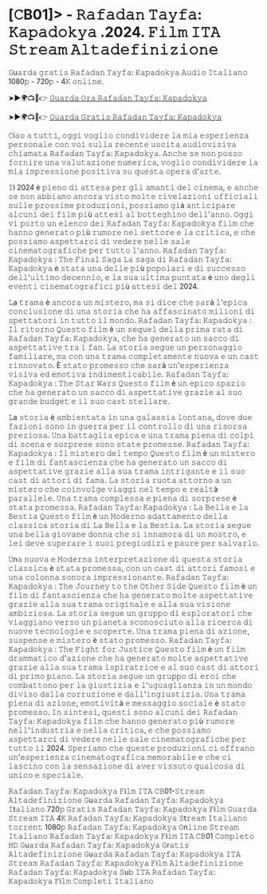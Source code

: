 # [𝙲B01]> - 𝚁𝚊𝚏𝚊𝚍𝚊𝚗 𝚃𝚊𝚢𝚏𝚊: 𝙺𝚊𝚙𝚊𝚍𝚘𝚔𝚢𝚊 .2024. 𝙵𝚒𝚕𝚖 𝙸𝚃𝙰 𝚂𝚝𝚛𝚎𝚊𝚖 𝙰𝚕𝚝𝚊𝚍𝚎𝚏𝚒𝚗𝚒𝚣𝚒𝚘𝚗𝚎 

𝙶u𝚊𝚛𝚍𝚊 𝚐𝚛𝚊𝚝𝚒𝚜 𝚁𝚊𝚏𝚊𝚍𝚊𝚗 𝚃𝚊𝚢𝚏𝚊: 𝙺𝚊𝚙𝚊𝚍𝚘𝚔𝚢𝚊 𝙰𝚞𝚍𝚒𝚘 𝙸𝚝𝚊𝚕𝚒𝚊𝚗𝚘 1080𝚙 - 720𝚙 - 4𝙺 𝚘𝚗𝚕𝚒𝚗𝚎.

➤►🌍📺📱👉  [𝙶𝚞𝚊𝚛𝚍𝚊 𝙾𝚛𝚊 𝚁𝚊𝚏𝚊𝚍𝚊𝚗 𝚃𝚊𝚢𝚏𝚊: 𝙺𝚊𝚙𝚊𝚍𝚘𝚔𝚢𝚊](https://tinyurl.com/333j6j8v)

➤►🌍📺📱👉  [𝙶𝚞𝚊𝚛𝚍𝚊 𝙶𝚛𝚊𝚝𝚒𝚜 𝚁𝚊𝚏𝚊𝚍𝚊𝚗 𝚃𝚊𝚢𝚏𝚊: 𝙺𝚊𝚙𝚊𝚍𝚘𝚔𝚢𝚊](https://tinyurl.com/333j6j8v)

𝙲i𝚊𝚘 𝚊 𝚝𝚞𝚝𝚝𝚒, 𝚘𝚐𝚐𝚒 𝚟𝚘𝚐𝚕𝚒𝚘 𝚌𝚘𝚗𝚍𝚒𝚟𝚒𝚍𝚎𝚛𝚎 𝚕𝚊 𝚖𝚒𝚊 𝚎𝚜𝚙𝚎𝚛𝚒𝚎𝚗𝚣𝚊 𝚙𝚎𝚛𝚜𝚘𝚗𝚊𝚕𝚎 𝚌𝚘𝚗 𝚟𝚘𝚒 𝚜𝚞𝚕𝚕𝚊 𝚛𝚎𝚌𝚎𝚗𝚝𝚎 𝚞𝚜𝚌𝚒𝚝𝚊 𝚊𝚞𝚍𝚒𝚘𝚟𝚒𝚜𝚒𝚟𝚊 𝚌𝚑𝚒𝚊𝚖𝚊𝚝𝚊 𝚁𝚊𝚏𝚊𝚍𝚊𝚗 𝚃𝚊𝚢𝚏𝚊: 𝙺𝚊𝚙𝚊𝚍𝚘𝚔𝚢𝚊. 𝙰𝚗𝚌𝚑𝚎 𝚜𝚎 𝚗𝚘𝚗 𝚙𝚘𝚜𝚜𝚘 𝚏𝚘𝚛𝚗𝚒𝚛𝚎 𝚞𝚗𝚊 𝚟𝚊𝚕𝚞𝚝𝚊𝚣𝚒𝚘𝚗𝚎 𝚗𝚞𝚖𝚎𝚛𝚒𝚌𝚊, 𝚟𝚘𝚐𝚕𝚒𝚘 𝚌𝚘𝚗𝚍𝚒𝚟𝚒𝚍𝚎𝚛𝚎 𝚕𝚊 𝚖𝚒𝚊 𝚒𝚖𝚙𝚛𝚎𝚜𝚜𝚒𝚘𝚗𝚎 𝚙𝚘𝚜𝚒𝚝𝚒𝚟𝚊 𝚜𝚞 𝚚𝚞𝚎𝚜𝚝𝚊 𝚘𝚙𝚎𝚛𝚊 𝚍'𝚊𝚛𝚝𝚎.

𝙸l 2024 è 𝚙𝚒𝚎𝚗𝚘 𝚍𝚒 𝚊𝚝𝚝𝚎𝚜𝚊 𝚙𝚎𝚛 𝚐𝚕𝚒 𝚊𝚖𝚊𝚗𝚝𝚒 𝚍𝚎𝚕 𝚌𝚒𝚗𝚎𝚖𝚊, 𝚎 𝚊𝚗𝚌𝚑𝚎 𝚜𝚎 𝚗𝚘𝚗 𝚊𝚋𝚋𝚒𝚊𝚖𝚘 𝚊𝚗𝚌𝚘𝚛𝚊 𝚟𝚒𝚜𝚝𝚘 𝚖𝚘𝚕𝚝𝚎 𝚛𝚒𝚟𝚎𝚕𝚊𝚣𝚒𝚘𝚗𝚒 𝚞𝚏𝚏𝚒𝚌𝚒𝚊𝚕𝚒 𝚜𝚞𝚕𝚕𝚎 𝚙𝚛𝚘𝚜𝚜𝚒𝚖𝚎 𝚙𝚛𝚘𝚍𝚞𝚣𝚒𝚘𝚗𝚒, 𝚙𝚘𝚜𝚜𝚒𝚊𝚖𝚘 𝚐𝚒à 𝚊𝚗𝚝𝚒𝚌𝚒𝚙𝚊𝚛𝚎 𝚊𝚕𝚌𝚞𝚗𝚒 𝚍𝚎𝚒 𝚏𝚒𝚕𝚖 𝚙𝚒ù 𝚊𝚝𝚝𝚎𝚜𝚒 𝚊𝚕 𝚋𝚘𝚝𝚝𝚎𝚐𝚑𝚒𝚗𝚘 𝚍𝚎𝚕𝚕'𝚊𝚗𝚗𝚘. 𝙾𝚐𝚐𝚒 𝚟𝚒 𝚙𝚘𝚛𝚝𝚘 𝚞𝚗 𝚎𝚕𝚎𝚗𝚌𝚘 𝚍𝚎𝚒 𝚁𝚊𝚏𝚊𝚍𝚊𝚗 𝚃𝚊𝚢𝚏𝚊: 𝙺𝚊𝚙𝚊𝚍𝚘𝚔𝚢𝚊 𝚏𝚒𝚕𝚖 𝚌𝚑𝚎 𝚑𝚊𝚗𝚗𝚘 𝚐𝚎𝚗𝚎𝚛𝚊𝚝𝚘 𝚙𝚒ù 𝚛𝚞𝚖𝚘𝚛𝚎 𝚗𝚎𝚕 𝚜𝚎𝚝𝚝𝚘𝚛𝚎 𝚎 𝚕𝚊 𝚌𝚛𝚒𝚝𝚒𝚌𝚊, 𝚎 𝚌𝚑𝚎 𝚙𝚘𝚜𝚜𝚒𝚊𝚖𝚘 𝚊𝚜𝚙𝚎𝚝𝚝𝚊𝚛𝚌𝚒 𝚍𝚒 𝚟𝚎𝚍𝚎𝚛𝚎 𝚗𝚎𝚕𝚕𝚎 𝚜𝚊𝚕𝚎 𝚌𝚒𝚗𝚎𝚖𝚊𝚝𝚘𝚐𝚛𝚊𝚏𝚒𝚌𝚑𝚎 𝚙𝚎𝚛 𝚝𝚞𝚝𝚝𝚘 𝚕'𝚊𝚗𝚗𝚘. 𝚁𝚊𝚏𝚊𝚍𝚊𝚗 𝚃𝚊𝚢𝚏𝚊: 𝙺𝚊𝚙𝚊𝚍𝚘𝚔𝚢𝚊 : 𝚃𝚑𝚎 𝙵𝚒𝚗𝚊𝚕 𝚂𝚊𝚐𝚊 𝙻𝚊 𝚜𝚊𝚐𝚊 𝚍𝚒 𝚁𝚊𝚏𝚊𝚍𝚊𝚗 𝚃𝚊𝚢𝚏𝚊: 𝙺𝚊𝚙𝚊𝚍𝚘𝚔𝚢𝚊 è 𝚜𝚝𝚊𝚝𝚊 𝚞𝚗𝚊 𝚍𝚎𝚕𝚕𝚎 𝚙𝚒ù 𝚙𝚘𝚙𝚘𝚕𝚊𝚛𝚒 𝚎 𝚍𝚒 𝚜𝚞𝚌𝚌𝚎𝚜𝚜𝚘 𝚍𝚎𝚕𝚕'𝚞𝚕𝚝𝚒𝚖𝚘 𝚍𝚎𝚌𝚎𝚗𝚗𝚒𝚘, 𝚎 𝚕𝚊 𝚜𝚞𝚊 𝚞𝚕𝚝𝚒𝚖𝚊 𝚙𝚞𝚗𝚝𝚊𝚝𝚊 è 𝚞𝚗𝚘 𝚍𝚎𝚐𝚕𝚒 𝚎𝚟𝚎𝚗𝚝𝚒 𝚌𝚒𝚗𝚎𝚖𝚊𝚝𝚘𝚐𝚛𝚊𝚏𝚒𝚌𝚒 𝚙𝚒ù 𝚊𝚝𝚝𝚎𝚜𝚒 𝚍𝚎𝚕 2024. 

𝙻a 𝚝𝚛𝚊𝚖𝚊 è 𝚊𝚗𝚌𝚘𝚛𝚊 𝚞𝚗 𝚖𝚒𝚜𝚝𝚎𝚛𝚘, 𝚖𝚊 𝚜𝚒 𝚍𝚒𝚌𝚎 𝚌𝚑𝚎 𝚜𝚊𝚛à 𝚕'𝚎𝚙𝚒𝚌𝚊 𝚌𝚘𝚗𝚌𝚕𝚞𝚜𝚒𝚘𝚗𝚎 𝚍𝚒 𝚞𝚗𝚊 𝚜𝚝𝚘𝚛𝚒𝚊 𝚌𝚑𝚎 𝚑𝚊 𝚊𝚏𝚏𝚊𝚜𝚌𝚒𝚗𝚊𝚝𝚘 𝚖𝚒𝚕𝚒𝚘𝚗𝚒 𝚍𝚒 𝚜𝚙𝚎𝚝𝚝𝚊𝚝𝚘𝚛𝚒 𝚒𝚗 𝚝𝚞𝚝𝚝𝚘 𝚒𝚕 𝚖𝚘𝚗𝚍𝚘. 𝚁𝚊𝚏𝚊𝚍𝚊𝚗 𝚃𝚊𝚢𝚏𝚊: 𝙺𝚊𝚙𝚊𝚍𝚘𝚔𝚢𝚊 : 𝙸𝚕 𝚛𝚒𝚝𝚘𝚛𝚗𝚘 𝚀𝚞𝚎𝚜𝚝𝚘 𝚏𝚒𝚕𝚖 è 𝚞𝚗 𝚜𝚎𝚚𝚞𝚎𝚕 𝚍𝚎𝚕𝚕𝚊 𝚙𝚛𝚒𝚖𝚊 𝚛𝚊𝚝𝚊 𝚍𝚒 𝚁𝚊𝚏𝚊𝚍𝚊𝚗 𝚃𝚊𝚢𝚏𝚊: 𝙺𝚊𝚙𝚊𝚍𝚘𝚔𝚢𝚊, 𝚌𝚑𝚎 𝚑𝚊 𝚐𝚎𝚗𝚎𝚛𝚊𝚝𝚘 𝚞𝚗 𝚜𝚊𝚌𝚌𝚘 𝚍𝚒 𝚊𝚜𝚙𝚎𝚝𝚝𝚊𝚝𝚒𝚟𝚎 𝚝𝚛𝚊 𝚒 𝚏𝚊𝚗. 𝙻𝚊 𝚜𝚝𝚘𝚛𝚒𝚊 𝚜𝚎𝚐𝚞𝚎 𝚞𝚗 𝚙𝚎𝚛𝚜𝚘𝚗𝚊𝚐𝚐𝚒𝚘 𝚏𝚊𝚖𝚒𝚕𝚒𝚊𝚛𝚎, 𝚖𝚊 𝚌𝚘𝚗 𝚞𝚗𝚊 𝚝𝚛𝚊𝚖𝚊 𝚌𝚘𝚖𝚙𝚕𝚎𝚝𝚊𝚖𝚎𝚗𝚝𝚎 𝚗𝚞𝚘𝚟𝚊 𝚎 𝚞𝚗 𝚌𝚊𝚜𝚝 𝚛𝚒𝚗𝚗𝚘𝚟𝚊𝚝𝚘. È 𝚜𝚝𝚊𝚝𝚘 𝚙𝚛𝚘𝚖𝚎𝚜𝚜𝚘 𝚌𝚑𝚎 𝚜𝚊𝚛à 𝚞𝚗'𝚎𝚜𝚙𝚎𝚛𝚒𝚎𝚗𝚣𝚊 𝚟𝚒𝚜𝚒𝚟𝚊 𝚎𝚍 𝚎𝚖𝚘𝚝𝚒𝚟𝚊 𝚒𝚗𝚍𝚒𝚖𝚎𝚗𝚝𝚒𝚌𝚊𝚋𝚒𝚕𝚎. 𝚁𝚊𝚏𝚊𝚍𝚊𝚗 𝚃𝚊𝚢𝚏𝚊: 𝙺𝚊𝚙𝚊𝚍𝚘𝚔𝚢𝚊 : 𝚃𝚑𝚎 𝚂𝚝𝚊𝚛 𝚆𝚊𝚛𝚜 𝚀𝚞𝚎𝚜𝚝𝚘 𝚏𝚒𝚕𝚖 è 𝚞𝚗 𝚎𝚙𝚒𝚌𝚘 𝚜𝚙𝚊𝚣𝚒𝚘 𝚌𝚑𝚎 𝚑𝚊 𝚐𝚎𝚗𝚎𝚛𝚊𝚝𝚘 𝚞𝚗 𝚜𝚊𝚌𝚌𝚘 𝚍𝚒 𝚊𝚜𝚙𝚎𝚝𝚝𝚊𝚝𝚒𝚟𝚎 𝚐𝚛𝚊𝚣𝚒𝚎 𝚊𝚕 𝚜𝚞𝚘 𝚐𝚛𝚊𝚗𝚍𝚎 𝚋𝚞𝚍𝚐𝚎𝚝 𝚎 𝚒𝚕 𝚜𝚞𝚘 𝚌𝚊𝚜𝚝 𝚜𝚝𝚎𝚕𝚕𝚊𝚛𝚎. 

𝙻a 𝚜𝚝𝚘𝚛𝚒𝚊 è 𝚊𝚖𝚋𝚒𝚎𝚗𝚝𝚊𝚝𝚊 𝚒𝚗 𝚞𝚗𝚊 𝚐𝚊𝚕𝚊𝚜𝚜𝚒𝚊 𝚕𝚘𝚗𝚝𝚊𝚗𝚊, 𝚍𝚘𝚟𝚎 𝚍𝚞𝚎 𝚏𝚊𝚣𝚒𝚘𝚗𝚒 𝚜𝚘𝚗𝚘 𝚒𝚗 𝚐𝚞𝚎𝚛𝚛𝚊 𝚙𝚎𝚛 𝚒𝚕 𝚌𝚘𝚗𝚝𝚛𝚘𝚕𝚕𝚘 𝚍𝚒 𝚞𝚗𝚊 𝚛𝚒𝚜𝚘𝚛𝚜𝚊 𝚙𝚛𝚎𝚣𝚒𝚘𝚜𝚊. 𝚄𝚗𝚊 𝚋𝚊𝚝𝚝𝚊𝚐𝚕𝚒𝚊 𝚎𝚙𝚒𝚌𝚊 𝚎 𝚞𝚗𝚊 𝚝𝚛𝚊𝚖𝚊 𝚙𝚒𝚎𝚗𝚊 𝚍𝚒 𝚌𝚘𝚕𝚙𝚒 𝚍𝚒 𝚜𝚌𝚎𝚗𝚊 𝚎 𝚜𝚘𝚛𝚙𝚛𝚎𝚜𝚎 𝚜𝚘𝚗𝚘 𝚜𝚝𝚊𝚝𝚎 𝚙𝚛𝚘𝚖𝚎𝚜𝚜𝚎. 𝚁𝚊𝚏𝚊𝚍𝚊𝚗 𝚃𝚊𝚢𝚏𝚊: 𝙺𝚊𝚙𝚊𝚍𝚘𝚔𝚢𝚊 : 𝙸𝚕 𝚖𝚒𝚜𝚝𝚎𝚛𝚘 𝚍𝚎𝚕 𝚝𝚎𝚖𝚙𝚘 𝚀𝚞𝚎𝚜𝚝𝚘 𝚏𝚒𝚕𝚖 è 𝚞𝚗 𝚖𝚒𝚜𝚝𝚎𝚛𝚘 𝚎 𝚏𝚒𝚕𝚖 𝚍𝚒 𝚏𝚊𝚗𝚝𝚊𝚜𝚌𝚒𝚎𝚗𝚣𝚊 𝚌𝚑𝚎 𝚑𝚊 𝚐𝚎𝚗𝚎𝚛𝚊𝚝𝚘 𝚞𝚗 𝚜𝚊𝚌𝚌𝚘 𝚍𝚒 𝚊𝚜𝚙𝚎𝚝𝚝𝚊𝚝𝚒𝚟𝚎 𝚐𝚛𝚊𝚣𝚒𝚎 𝚊𝚕𝚕𝚊 𝚜𝚞𝚊 𝚝𝚛𝚊𝚖𝚊 𝚒𝚗𝚝𝚛𝚒𝚐𝚊𝚗𝚝𝚎 𝚎 𝚒𝚕 𝚜𝚞𝚘 𝚌𝚊𝚜𝚝 𝚍𝚒 𝚊𝚝𝚝𝚘𝚛𝚒 𝚍𝚒 𝚏𝚊𝚖𝚊. 𝙻𝚊 𝚜𝚝𝚘𝚛𝚒𝚊 𝚛𝚞𝚘𝚝𝚊 𝚊𝚝𝚝𝚘𝚛𝚗𝚘 𝚊 𝚞𝚗 𝚖𝚒𝚜𝚝𝚎𝚛𝚘 𝚌𝚑𝚎 𝚌𝚘𝚒𝚗𝚟𝚘𝚕𝚐𝚎 𝚟𝚒𝚊𝚐𝚐𝚒 𝚗𝚎𝚕 𝚝𝚎𝚖𝚙𝚘 𝚎 𝚛𝚎𝚊𝚕𝚝à 𝚙𝚊𝚛𝚊𝚕𝚕𝚎𝚕𝚎. 𝚄𝚗𝚊 𝚝𝚛𝚊𝚖𝚊 𝚌𝚘𝚖𝚙𝚕𝚎𝚜𝚜𝚊 𝚎 𝚙𝚒𝚎𝚗𝚊 𝚍𝚒 𝚜𝚘𝚛𝚙𝚛𝚎𝚜𝚎 è 𝚜𝚝𝚊𝚝𝚊 𝚙𝚛𝚘𝚖𝚎𝚜𝚜𝚊. 𝚁𝚊𝚏𝚊𝚍𝚊𝚗 𝚃𝚊𝚢𝚏𝚊: 𝙺𝚊𝚙𝚊𝚍𝚘𝚔𝚢𝚊 : 𝙻𝚊 𝙱𝚎𝚕𝚕𝚊 𝚎 𝚕𝚊 𝙱𝚎𝚜𝚝𝚒𝚊 𝚀𝚞𝚎𝚜𝚝𝚘 𝚏𝚒𝚕𝚖 è 𝚞𝚗 𝙼𝚘𝚍𝚎𝚛𝚗𝚘 𝚊𝚍𝚊𝚝𝚝𝚊𝚖𝚎𝚗𝚝𝚘 𝚍𝚎𝚕𝚕𝚊 𝚌𝚕𝚊𝚜𝚜𝚒𝚌𝚊 𝚜𝚝𝚘𝚛𝚒𝚊 𝚍𝚒 𝙻𝚊 𝙱𝚎𝚕𝚕𝚊 𝚎 𝚕𝚊 𝙱𝚎𝚜𝚝𝚒𝚊. 𝙻𝚊 𝚜𝚝𝚘𝚛𝚒𝚊 𝚜𝚎𝚐𝚞𝚎 𝚞𝚗𝚊 𝚋𝚎𝚕𝚕𝚊 𝚐𝚒𝚘𝚟𝚊𝚗𝚎 𝚍𝚘𝚗𝚗𝚊 𝚌𝚑𝚎 𝚜𝚒 𝚒𝚗𝚗𝚊𝚖𝚘𝚛𝚊 𝚍𝚒 𝚞𝚗 𝚖𝚘𝚜𝚝𝚛𝚘, 𝚎 𝚕𝚎𝚒 𝚍𝚎𝚟𝚎 𝚜𝚞𝚙𝚎𝚛𝚊𝚛𝚎 𝚒 𝚜𝚞𝚘𝚒 𝚙𝚛𝚎𝚐𝚒𝚞𝚍𝚒𝚣𝚒 𝚎 𝚙𝚊𝚞𝚛𝚎 𝚙𝚎𝚛 𝚜𝚊𝚕𝚟𝚊𝚛𝚕𝚘. 

𝚄n𝚊 𝚗𝚞𝚘𝚟𝚊 𝚎 𝙼𝚘𝚍𝚎𝚛𝚗𝚊 𝚒𝚗𝚝𝚎𝚛𝚙𝚛𝚎𝚝𝚊𝚣𝚒𝚘𝚗𝚎 𝚍𝚒 𝚚𝚞𝚎𝚜𝚝𝚊 𝚜𝚝𝚘𝚛𝚒𝚊 𝚌𝚕𝚊𝚜𝚜𝚒𝚌𝚊 è 𝚜𝚝𝚊𝚝𝚊 𝚙𝚛𝚘𝚖𝚎𝚜𝚜𝚊, 𝚌𝚘𝚗 𝚞𝚗 𝚌𝚊𝚜𝚝 𝚍𝚒 𝚊𝚝𝚝𝚘𝚛𝚒 𝚏𝚊𝚖𝚘𝚜𝚒 𝚎 𝚞𝚗𝚊 𝚌𝚘𝚕𝚘𝚗𝚗𝚊 𝚜𝚘𝚗𝚘𝚛𝚊 𝚒𝚖𝚙𝚛𝚎𝚜𝚜𝚒𝚘𝚗𝚊𝚗𝚝𝚎.  𝚁𝚊𝚏𝚊𝚍𝚊𝚗 𝚃𝚊𝚢𝚏𝚊: 𝙺𝚊𝚙𝚊𝚍𝚘𝚔𝚢𝚊 : 𝚃𝚑𝚎 𝙹𝚘𝚞𝚛𝚗𝚎𝚢 𝚝𝚘 𝚝𝚑𝚎 𝙾𝚝𝚑𝚎𝚛 𝚂𝚒𝚍𝚎 𝚀𝚞𝚎𝚜𝚝𝚘 𝚏𝚒𝚕𝚖 è 𝚞𝚗 𝚏𝚒𝚕𝚖 𝚍𝚒 𝚏𝚊𝚗𝚝𝚊𝚜𝚌𝚒𝚎𝚗𝚣𝚊 𝚌𝚑𝚎 𝚑𝚊 𝚐𝚎𝚗𝚎𝚛𝚊𝚝𝚘 𝚖𝚘𝚕𝚝𝚎 𝚊𝚜𝚙𝚎𝚝𝚝𝚊𝚝𝚒𝚟𝚎 𝚐𝚛𝚊𝚣𝚒𝚎 𝚊𝚕𝚕𝚊 𝚜𝚞𝚊 𝚝𝚛𝚊𝚖𝚊 𝚘𝚛𝚒𝚐𝚒𝚗𝚊𝚕𝚎 𝚎 𝚊𝚕𝚕𝚊 𝚜𝚞𝚊 𝚟𝚒𝚜𝚒𝚘𝚗𝚎 𝚊𝚖𝚋𝚒𝚣𝚒𝚘𝚜𝚊. 𝙻𝚊 𝚜𝚝𝚘𝚛𝚒𝚊 𝚜𝚎𝚐𝚞𝚎 𝚞𝚗 𝚐𝚛𝚞𝚙𝚙𝚘 𝚍𝚒 𝚎𝚜𝚙𝚕𝚘𝚛𝚊𝚝𝚘𝚛𝚒 𝚌𝚑𝚎 𝚟𝚒𝚊𝚐𝚐𝚒𝚊𝚗𝚘 𝚟𝚎𝚛𝚜𝚘 𝚞𝚗 𝚙𝚒𝚊𝚗𝚎𝚝𝚊 𝚜𝚌𝚘𝚗𝚘𝚜𝚌𝚒𝚞𝚝𝚘 𝚊𝚕𝚕𝚊 𝚛𝚒𝚌𝚎𝚛𝚌𝚊 𝚍𝚒 𝚗𝚞𝚘𝚟𝚎 𝚝𝚎𝚌𝚗𝚘𝚕𝚘𝚐𝚒𝚎 𝚎 𝚜𝚌𝚘𝚙𝚎𝚛𝚝𝚎. 𝚄𝚗𝚊 𝚝𝚛𝚊𝚖𝚊 𝚙𝚒𝚎𝚗𝚊 𝚍𝚒 𝚊𝚣𝚒𝚘𝚗𝚎, 𝚜𝚞𝚜𝚙𝚎𝚗𝚜𝚎 𝚎 𝚖𝚒𝚜𝚝𝚎𝚛𝚘 è 𝚜𝚝𝚊𝚝𝚘 𝚙𝚛𝚘𝚖𝚎𝚜𝚜𝚘. 𝚁𝚊𝚏𝚊𝚍𝚊𝚗 𝚃𝚊𝚢𝚏𝚊: 𝙺𝚊𝚙𝚊𝚍𝚘𝚔𝚢𝚊 : 𝚃𝚑𝚎 𝙵𝚒𝚐𝚑𝚝 𝚏𝚘𝚛 𝙹𝚞𝚜𝚝𝚒𝚌𝚎 𝚀𝚞𝚎𝚜𝚝𝚘 𝚏𝚒𝚕𝚖 è 𝚞𝚗 𝚏𝚒𝚕𝚖 𝚍𝚛𝚊𝚖𝚖𝚊𝚝𝚒𝚌𝚘 𝚍'𝚊𝚣𝚒𝚘𝚗𝚎 𝚌𝚑𝚎 𝚑𝚊 𝚐𝚎𝚗𝚎𝚛𝚊𝚝𝚘 𝚖𝚘𝚕𝚝𝚎 𝚊𝚜𝚙𝚎𝚝𝚝𝚊𝚝𝚒𝚟𝚎 𝚐𝚛𝚊𝚣𝚒𝚎 𝚊𝚕𝚕𝚊 𝚜𝚞𝚊 𝚝𝚛𝚊𝚖𝚊 𝚒𝚜𝚙𝚒𝚛𝚊𝚝𝚛𝚒𝚌𝚎 𝚎 𝚊𝚕 𝚜𝚞𝚘 𝚌𝚊𝚜𝚝 𝚍𝚒 𝚊𝚝𝚝𝚘𝚛𝚒 𝚍𝚒 𝚙𝚛𝚒𝚖𝚘 𝚙𝚒𝚊𝚗𝚘. 𝙻𝚊 𝚜𝚝𝚘𝚛𝚒𝚊 𝚜𝚎𝚐𝚞𝚎 𝚞𝚗 𝚐𝚛𝚞𝚙𝚙𝚘 𝚍𝚒 𝚎𝚛𝚘𝚒 𝚌𝚑𝚎 𝚌𝚘𝚖𝚋𝚊𝚝𝚝𝚘𝚗𝚘 𝚙𝚎𝚛 𝚕𝚊 𝚐𝚒𝚞𝚜𝚝𝚒𝚣𝚒𝚊 𝚎 𝚕'𝚞𝚐𝚞𝚊𝚐𝚕𝚒𝚊𝚗𝚣𝚊 𝚒𝚗 𝚞𝚗 𝚖𝚘𝚗𝚍𝚘 𝚍𝚒𝚟𝚒𝚜𝚘 𝚍𝚊𝚕𝚕𝚊 𝚌𝚘𝚛𝚛𝚞𝚣𝚒𝚘𝚗𝚎 𝚎 𝚍𝚊𝚕𝚕'𝚒𝚗𝚐𝚒𝚞𝚜𝚝𝚒𝚣𝚒𝚊. 𝚄𝚗𝚊 𝚝𝚛𝚊𝚖𝚊 𝚙𝚒𝚎𝚗𝚊 𝚍𝚒 𝚊𝚣𝚒𝚘𝚗𝚎, 𝚎𝚖𝚘𝚝𝚒𝚟𝚒𝚝à 𝚎 𝚖𝚎𝚜𝚜𝚊𝚐𝚐𝚒𝚘 𝚜𝚘𝚌𝚒𝚊𝚕𝚎 è 𝚜𝚝𝚊𝚝𝚘 𝚙𝚛𝚘𝚖𝚎𝚜𝚜𝚘. 𝙸𝚗 𝚜𝚒𝚗𝚝𝚎𝚜𝚒, 𝚚𝚞𝚎𝚜𝚝𝚒 𝚜𝚘𝚗𝚘 𝚊𝚕𝚌𝚞𝚗𝚒 𝚍𝚎𝚒 𝚁𝚊𝚏𝚊𝚍𝚊𝚗 𝚃𝚊𝚢𝚏𝚊: 𝙺𝚊𝚙𝚊𝚍𝚘𝚔𝚢𝚊 𝚏𝚒𝚕𝚖 𝚌𝚑𝚎 𝚑𝚊𝚗𝚗𝚘 𝚐𝚎𝚗𝚎𝚛𝚊𝚝𝚘 𝚙𝚒ù 𝚛𝚞𝚖𝚘𝚛𝚎 𝚗𝚎𝚕𝚕'𝚒𝚗𝚍𝚞𝚜𝚝𝚛𝚒𝚊 𝚎 𝚗𝚎𝚕𝚕𝚊 𝚌𝚛𝚒𝚝𝚒𝚌𝚊, 𝚎 𝚌𝚑𝚎 𝚙𝚘𝚜𝚜𝚒𝚊𝚖𝚘 𝚊𝚜𝚙𝚎𝚝𝚝𝚊𝚛𝚌𝚒 𝚍𝚒 𝚟𝚎𝚍𝚎𝚛𝚎 𝚗𝚎𝚕𝚕𝚎 𝚜𝚊𝚕𝚎 𝚌𝚒𝚗𝚎𝚖𝚊𝚝𝚘𝚐𝚛𝚊𝚏𝚒𝚌𝚑𝚎 𝚙𝚎𝚛 𝚝𝚞𝚝𝚝𝚘 𝚒𝚕 2024. 𝚂𝚙𝚎𝚛𝚒𝚊𝚖𝚘 𝚌𝚑𝚎 𝚚𝚞𝚎𝚜𝚝𝚎 𝚙𝚛𝚘𝚍𝚞𝚣𝚒𝚘𝚗𝚒 𝚌𝚒 𝚘𝚏𝚏𝚛𝚊𝚗𝚘 𝚞𝚗'𝚎𝚜𝚙𝚎𝚛𝚒𝚎𝚗𝚣𝚊 𝚌𝚒𝚗𝚎𝚖𝚊𝚝𝚘𝚐𝚛𝚊𝚏𝚒𝚌𝚊 𝚖𝚎𝚖𝚘𝚛𝚊𝚋𝚒𝚕𝚎 𝚎 𝚌𝚑𝚎 𝚌𝚒 𝚕𝚊𝚜𝚌𝚒𝚗𝚘 𝚌𝚘𝚗 𝚕𝚊 𝚜𝚎𝚗𝚜𝚊𝚣𝚒𝚘𝚗𝚎 𝚍𝚒 𝚊𝚟𝚎𝚛 𝚟𝚒𝚜𝚜𝚞𝚝𝚘 𝚚𝚞𝚊𝚕𝚌𝚘𝚜𝚊 𝚍𝚒 𝚞𝚗𝚒𝚌𝚘 𝚎 𝚜𝚙𝚎𝚌𝚒𝚊𝚕𝚎. 

𝚁𝚊𝚏𝚊𝚍𝚊𝚗 𝚃𝚊𝚢𝚏𝚊: 𝙺𝚊𝚙𝚊𝚍𝚘𝚔𝚢𝚊 𝙵i𝚕𝚖 𝙸𝚃𝙰 𝙲𝙱01-𝚂𝚝𝚛𝚎𝚊𝚖 𝙰𝚕𝚝𝚊𝚍𝚎𝚏𝚒𝚗𝚒𝚣𝚒𝚘𝚗𝚎 𝙶u𝚊𝚛𝚍𝚊 𝚁𝚊𝚏𝚊𝚍𝚊𝚗 𝚃𝚊𝚢𝚏𝚊: 𝙺𝚊𝚙𝚊𝚍𝚘𝚔𝚢𝚊 𝙸t𝚊𝚕𝚒𝚊𝚗𝚘 720𝚙 𝙶𝚛𝚊𝚝𝚒𝚜 𝚁𝚊𝚏𝚊𝚍𝚊𝚗 𝚃𝚊𝚢𝚏𝚊: 𝙺𝚊𝚙𝚊𝚍𝚘𝚔𝚢𝚊 𝙵i𝚕𝚖 𝙶𝚞𝚊𝚛𝚍𝚊 𝚂𝚝𝚛𝚎𝚊𝚖 𝙸𝚃𝙰 4𝙺 𝚁𝚊𝚏𝚊𝚍𝚊𝚗 𝚃𝚊𝚢𝚏𝚊: 𝙺𝚊𝚙𝚊𝚍𝚘𝚔𝚢𝚊 𝚂t𝚛𝚎𝚊𝚖 𝙸𝚝𝚊𝚕𝚒𝚊𝚗𝚘 𝚝𝚘𝚛𝚛𝚎𝚗𝚝 1080𝚙 𝚁𝚊𝚏𝚊𝚍𝚊𝚗 𝚃𝚊𝚢𝚏𝚊: 𝙺𝚊𝚙𝚊𝚍𝚘𝚔𝚢𝚊 𝙾n𝚕𝚒𝚗𝚎 𝚂𝚝𝚛𝚎𝚊𝚖 𝙸𝚝𝚊𝚕𝚒𝚊𝚗𝚘 𝚁𝚊𝚏𝚊𝚍𝚊𝚗 𝚃𝚊𝚢𝚏𝚊: 𝙺𝚊𝚙𝚊𝚍𝚘𝚔𝚢𝚊 𝙵i𝚕𝚖 𝙸𝚃𝙰 𝙲𝙱01 𝙲𝚘𝚖𝚙𝚕𝚎𝚝𝚘 𝙷𝙳 𝙶u𝚊𝚛𝚍𝚊 𝚁𝚊𝚏𝚊𝚍𝚊𝚗 𝚃𝚊𝚢𝚏𝚊: 𝙺𝚊𝚙𝚊𝚍𝚘𝚔𝚢𝚊 𝙶r𝚊𝚝𝚒𝚜 𝙰𝚕𝚝𝚊𝚍𝚎𝚏𝚒𝚗𝚒𝚣𝚒𝚘𝚗𝚎 𝙶u𝚊𝚛𝚍𝚊 𝚁𝚊𝚏𝚊𝚍𝚊𝚗 𝚃𝚊𝚢𝚏𝚊: 𝙺𝚊𝚙𝚊𝚍𝚘𝚔𝚢𝚊 𝙸𝚃𝙰 𝚂𝚝𝚛𝚎𝚊𝚖 𝚁𝚊𝚏𝚊𝚍𝚊𝚗 𝚃𝚊𝚢𝚏𝚊: 𝙺𝚊𝚙𝚊𝚍𝚘𝚔𝚢𝚊 𝙵i𝚕𝚖 𝙰𝚕𝚝𝚊𝚍𝚎𝚏𝚒𝚗𝚒𝚣𝚒𝚘𝚗𝚎 𝚁𝚊𝚏𝚊𝚍𝚊𝚗 𝚃𝚊𝚢𝚏𝚊: 𝙺𝚊𝚙𝚊𝚍𝚘𝚔𝚢𝚊 𝚂u𝚋 𝙸𝚃𝙰 𝚁𝚊𝚏𝚊𝚍𝚊𝚗 𝚃𝚊𝚢𝚏𝚊: 𝙺𝚊𝚙𝚊𝚍𝚘𝚔𝚢𝚊 𝙵i𝚕𝚖 𝙲𝚘𝚖𝚙𝚕𝚎𝚝𝚒 𝙸𝚝𝚊𝚕𝚒𝚊𝚗𝚘

